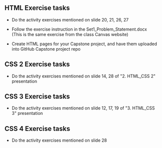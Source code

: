 ## HTML Exercise tasks

- Do the activity exercises mentioned on slide 20, 21, 26, 27

- Follow the exercise instruction in the Set1_Problem_Statement.docx
  (This is the same exercise from the class Canvas website)

- Create HTML pages for your Capstone project, and have them uploaded into GitHub Capstone project repo 

## CSS 2 Exercise tasks

- Do the activity exercises mentioned on slide 14, 28 of "2. HTML_CSS 2" presentation

## CSS 3 Exercise tasks

- Do the activity exercises mentioned on slide 12, 17, 19 of "3. HTML_CSS 3" presentation

## CSS 4 Exercise tasks

- Do the activity exercises mentioned on slide 28